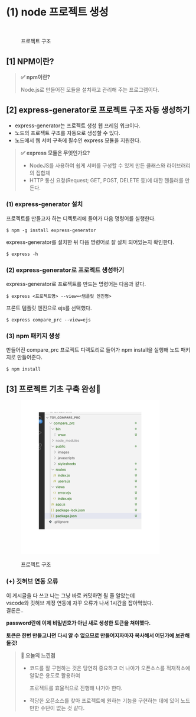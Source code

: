 # (1) node 프로젝트 생성

<figure><img src="https://velog.velcdn.com/images/yooha9621/post/160db2b7-bac7-4507-b242-bfebb47b3ab6/image.png" alt="" width="375"><figcaption><p>프로젝트 구조</p></figcaption></figure>

## \[1] NPM이란? &#x20;

> **✅ npm이란?**
>
> Node.js로 만들어진 모듈을 설치하고 관리해 주는 프로그램이다.

## \[2] express-generator로 프로젝트 구조 자동 생성하기 <a href="#express-generator" id="express-generator"></a>

* express-generator는 프로젝트 생성 웹 프레임 워크이다.
* 노드의 프로젝트 구조를 자동으로 생성할 수 있다.
* 노드에서 웹 서버 구축에 필수인 express 모듈을 지원한다.

> **✅ express 모듈은 무엇인가요?**
>
> * NodeJS를 사용하여 쉽게 서버를 구성할 수 있게 만든 클래스와 라이브러리의 집합체
> * HTTP 통신 요청(Request; GET, POST, DELETE 등)에 대한 핸들러를 만든다.

### (1) express-generator 설치 <a href="#express-generator" id="express-generator"></a>

프로젝트를 만들고자 하는 디렉토리에 들어가 다음 명령어를 실행한다.

```
$ npm -g install express-generator
```

express-generator를 설치한 뒤 다음 명령어로 잘 설치 되어있는지 확인한다.

```
$ express -h
```

### (2) express-generator로 프로젝트 생성하기 <a href="#express-generator" id="express-generator"></a>

express-generator로 프로젝트를 만드는 명령어는 다음과 같다.

```
$ express <프로젝트명> --view=<템플릿 엔진명>
```

프론트 템플릿 엔진으로 ejs를 선택했다.

```
$ express compare_prc --view=ejs
```

### (3) npm 패키지 생성 <a href="#npm" id="npm"></a>

만들어진 compare\_prc 프로젝트 디렉토리로 들어가 npm install을 실행해 노드 패키지로 만들어준다.

```
$ npm install
```

## \[3] 프로젝트 기초 구축 완성🤩 <a href="#undefined" id="undefined"></a>

<figure><img src="../../.gitbook/assets/image (1) (1).png" alt="" width="375"><figcaption><p>프로젝트 구조</p></figcaption></figure>

### (+) 깃허브 연동 오류 <a href="#undefined" id="undefined"></a>

이 게시글을 다 쓰고 나는 그냥 바로 커밋하면 될 줄 알았는데\
vscode와 깃허브 계정 연동에 자꾸 오류가 나서 1시간을 잡아먹었다.\
결론은..

**password란에 이제 비밀번호가 아닌 새로 생성한 토큰을 쳐야했다.**

**토큰은 한번 만들고나면 다시 알 수 없으므로 만들어지자마자 복사해서 어딘가에 보관해둘것!**

> **🐶 오늘의 느낀점**
>
> *   코드를 잘 구현하는 것은 당연히 중요하고 더 나아가 오픈소스를 적재적소에 알맞은 용도로 활용하여
>
>     프로젝트를 효율적으로 진행해 나가야 한다.
> * 적당한 오픈소스를 찾아 프로젝트에 원하는 기능을 구현하는 데에 있어 노드만한 수단이 없는 것 같다.
